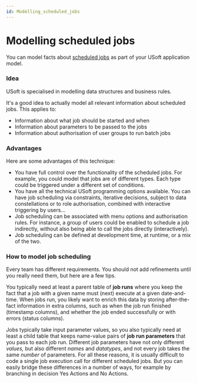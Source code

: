 ```yaml
---
id: Modelling_scheduled_jobs
---
```


# Modelling scheduled jobs

You can model facts about [scheduled jobs](/docs/Task_flow/Job_scheduling/Scheduling_a_job.md) as part of your USoft application model.

### Idea

USoft is specialised in modelling data structures and business rules.

It's a good idea to actually model all relevant information about scheduled jobs. This applies to:

- Information about what job should be started and when
- Information about parameters to be passed to the jobs
- Information about authorisation of user groups to run batch jobs

### Advantages

Here are some advantages of this technique:

- You have full control over the functionality of the scheduled jobs. For example, you could model that jobs are of different types. Each type could be triggered under a different set of conditions.
- You have all the technical USoft programming options available. You can have job scheduling via constraints, iterative decisions, subject to data constellations or to role authorisation, combined with interactive triggering by users...
- Job scheduling can be associated with menu options and authorisation rules. For instance, a group of users could be enabled to schedule a job indirectly, without also being able to call the jobs directly (interactively).
- Job scheduling can be defined at development time, at runtime, or a mix of the two.

### How to model job scheduling

Every team has different requirements. You should not add refinements until you really need them, but here are a few tips.

You typically need at least a parent table of **job runs** where you keep the fact that a job with a given name must (next) execute at a given date-and-time. When jobs run, you likely want to enrich this data by storing after-the-fact information in extra columns, such as when the job run finished (timestamp columns), and whether the job ended successfully or with errors (status columns).

Jobs typically take input parameter values, so you also typically need at least a child table that keeps name-value pairs of **job run parameters** that you pass to each job run. Different job parameters have not only different *values,* but also different *names* and *datatypes*, and not every job takes the same *number* of parameters. For all these reasons, it is usually difficult to code a single job execution call for different scheduled jobs. But you can easily bridge these differences in a number of ways, for example by branching in decision Yes Actions and No Actions.